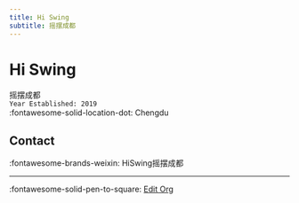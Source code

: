 ```yaml
---
title: Hi Swing
subtitle: 摇摆成都
---
```


# Hi Swing

摇摆成都  
`Year Established: 2019`  
:fontawesome-solid-location-dot: Chengdu  


## Contact

:fontawesome-brands-weixin: HiSwing摇摆成都  

---

:fontawesome-solid-pen-to-square: [Edit Org](https://github.com/swingdance/orgs/issues/new?assignees=&labels=update+org&projects=&template=03-update_entity.yml&title=Update%20Org%3A%20zh_CN%20%E2%80%A2%20Hi%20Swing&region=zh_CN&id=hi-swing&name=Hi%20Swing)
